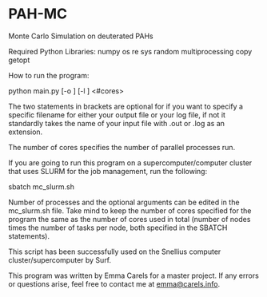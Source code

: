 # PAH-MC
Monte Carlo Simulation on deuterated PAHs

Required Python Libraries:
numpy
os
re
sys
random
multiprocessing
copy
getopt


How to run the program:

python main.py [-o <output>] [-l <log>] <inputfile> <ratedef-file> <rate-directory> <#cores>

The two statements in brackets are optional for if you want to specify a specific filename for either your output file or your log file, if not it standardly takes the name of your input file with .out or .log as an extension.

The number of cores specifies the number of parallel processes run.

If you are going to run this program on a supercomputer/computer cluster that uses SLURM for the job management, run the following:

sbatch mc_slurm.sh <inputfile> <ratedef-file> <rate-directory>

Number of processes and the optional arguments can be edited in the mc_slurm.sh file. Take mind to keep the number of cores specified for the program the same as the number of cores used in total (number of nodes times the number of tasks per node, both specified in the SBATCH statements).

This script has been successfully used on the Snellius computer cluster/supercomputer by Surf.


This program was written by Emma Carels for a master project. If any errors or questions arise, feel free to contact me at emma@carels.info.

